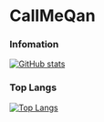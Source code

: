 # CallMeQan
### Infomation

[![GitHub stats](https://github-readme-stats.vercel.app/api?username=CallMeQan)](https://github.com/anuraghazra/github-readme-stats)

### Top Langs
[![Top Langs](https://github-readme-stats.vercel.app/api/top-langs/?username=CallMeQan&layout=compact)](https://github.com/anuraghazra/github-readme-stats)
